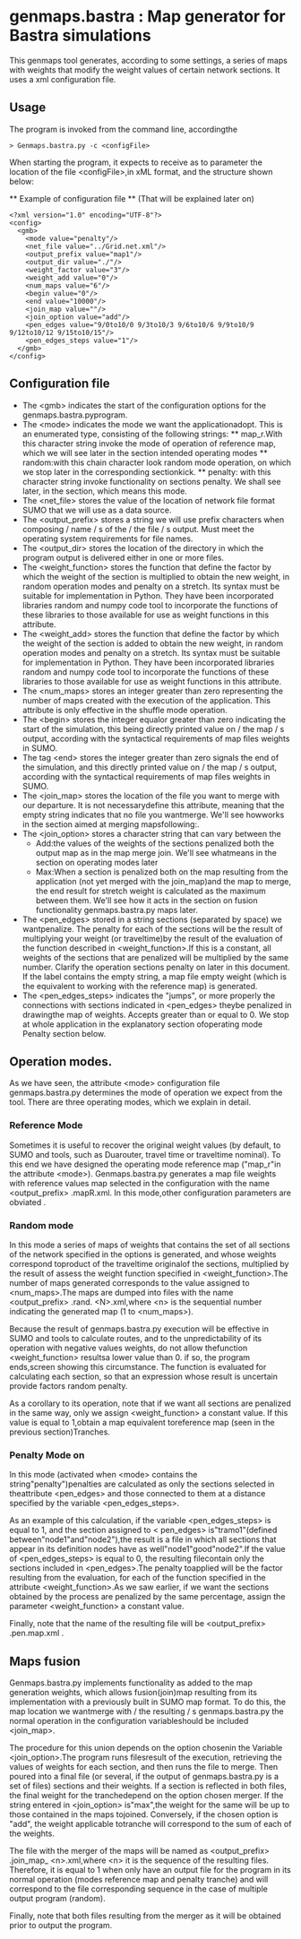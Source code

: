 # genmaps.bastra : Map generator for Bastra simulations

This genmaps tool generates, according to some settings, a series of maps with weights that modify the weight values of certain network sections. It uses a xml configuration file.

## Usage
The program is invoked from the command line, accordingthe
```
> Genmaps.bastra.py -c <configFile>
```

When starting the program, it expects to receive as to parameter the location of the file \<configFile\>,in xML format, and the structure shown below:

** Example of configuration file **
(That will be explained later on)
```
<?xml version="1.0" encoding="UTF-8"?>
<config>
  <gmb>
    <mode value="penalty"/>
    <net_file value="../Grid.net.xml"/>
    <output_prefix value="map1"/>
    <output_dir value="./"/>
    <weight_factor value="3"/>
    <weight_add value="0"/>
    <num_maps value="6"/>
    <begin value="0"/>
    <end value="10000"/>
    <join_map value=""/>
    <join_option value="add"/>
    <pen_edges value="9/0to10/0 9/3to10/3 9/6to10/6 9/9to10/9 9/12to10/12 9/15to10/15"/>
    <pen_edges_steps value="1"/>
  </gmb>
</config>
```


## Configuration file
* The \<gmb\> indicates the start of the configuration options for the genmaps.bastra.pyprogram.
* The \<mode\> indicates the mode we want the applicationadopt. This is an enumerated type, consisting of the following strings:
** map_r.With this character string invoke the mode of operation of reference map, which we will see later in the section intended operating modes
** random:with this chain character look random mode operation, on which we stop later in the corresponding sectionkick.
** penalty: with this character string invoke functionality on sections penalty. We shall see later, in the section, which means this mode.
* The \<net_file\> stores the value of the location of network file format SUMO that we will use as a data source.
* The \<output_prefix\> stores a string we will use prefix characters when composing / name / s of the / the file / s output. Must meet the operating system requirements for file names.
* The \<output_dir\> stores the location of the directory in which the program output is delivered either in one or more files.
* The \<weight_function\> stores the function that define the factor by which the weight of the section is multiplied to obtain the new weight, in random operation modes and penalty on a stretch. Its syntax must be suitable for implementation in Python. They have been incorporated libraries random and numpy code tool to incorporate the functions of these libraries to those available for use as weight functions in this attribute.
* The \<weight_add\> stores the function that define the factor by which the weight of the section is added to obtain the new weight, in random operation modes and penalty on a stretch. Its syntax must be suitable for implementation in Python. They have been incorporated libraries random and numpy code tool to incorporate the functions of these libraries to those available for use as weight functions in this attribute.
* The \<num_maps\> stores an integer greater than zero representing the number of maps created with the execution of the application. This attribute is only effective in the shuffle mode operation.
* The \<begin\> stores the integer equalor greater than zero indicating the start of the simulation, this being directly printed value on / the map / s output, according with the syntactical requirements of map files weights in SUMO.
* The tag \<end\> stores the integer greater than zero signals the end of the simulation, and this directly printed value on / the map / s output, according with the syntactical requirements of map files weights in SUMO.
* The \<join_map\> stores the location of the file you want to merge with our departure. It is not necessarydefine this attribute, meaning that the empty string indicates that no file you wantmerge. We'll see howworks in the section aimed at merging mapsfollowing:.
* The \<join_option\> stores a character string that can vary between the
	* Add:the values of the weights of the sections penalized both the output map as in the map merge join. We'll see whatmeans in the section on operating modes later
	* Max:When a section is penalized both on the map resulting from the application (not yet merged with the join_map)and the map to merge, the end result for stretch weight is calculated as the maximum between them. We'll see how it acts in the section on fusion functionality genmaps.bastra.py maps later.
* The \<pen_edges\> stored in a string sections (separated by space) we wantpenalize. The penalty for each of the sections will be the result of multiplying your weight (or traveltime)by the result of the evaluation of the function described in \<weight_function\>.If this is a constant, all weights of the sections that are penalized will be multiplied by the same number. Clarify the operation sections penalty on later in this document. If the label contains the empty string, a map file empty weight (which is the equivalent to working with the reference map) is generated.
* The \<pen_edges_steps\> indicates the "jumps", or more properly the connections with sections indicated in \<pen_edges\> theybe penalized in drawingthe map of weights. Accepts greater than or equal to 0. We stop at whole application in the explanatory section ofoperating mode Penalty section below.
  
## Operation modes.
As we have seen, the attribute \<mode\> configuration file genmaps.bastra.py determines the mode of operation we expect from the tool. There are three operating modes, which we explain in detail.

###  Reference Mode

Sometimes it is useful to recover the original weight values (by default, to SUMO and tools, such as Duarouter, travel time or traveltime nominal).
To this end we have designed the operating mode reference map ("map_r"in the attribute \<mode\>).
Genmaps.bastra.py generates a map file weights with reference values map selected in the configuration with the name \<output_prefix\> .mapR.xml. In this mode,other configuration parameters are obviated .

### Random mode
In this mode a series of maps of weights that contains the set of all sections of the network specified in the options is generated, and whose weights correspond toproduct of the traveltime originalof the sections, multiplied by the result of assess the weight function specified in \<weight_function\>.The number of maps generated corresponds to the value assigned to \<num_maps\>.The maps are dumped into files with the name \<output_prefix\> .rand. \<N\>.xml,where \<n\> is the sequential number indicating the generated map (1 to \<num_maps\>).

Because the result of genmaps.bastra.py execution will be effective in SUMO and tools to calculate routes, and to the unpredictability of its operation with negative values weights, do not allow thefunction \<weight_function\> resultsa lower value than 0. if so, the program ends,screen showing this circumstance. The function is evaluated for calculating each section, so that an expression whose result is uncertain provide factors random penalty.

As a corollary to its operation, note that if we want all sections are penalized in the same way, only we assign \<weight_function\> a constant value. If this value is equal to 1,obtain a map equivalent toreference map (seen in the previous section)Tranches.

### Penalty Mode on
In this mode (activated when \<mode\> contains the string"penalty")penalties are calculated as only the sections selected in theattribute \<pen_edges\> and those connected to them at a distance specified by the variable \<pen_edges_steps\>.

As an example of this calculation, if the variable \<pen_edges_steps\> is equal to 1, and the section assigned to \< pen_edges\> is"tramo1"(defined between"node1"and"node2"),the result is a file in which all sections that appear in its definition nodes have as well"node1"good"node2".If the value of \<pen_edges_steps\> is equal to 0, the resulting filecontain only the sections included in \<pen_edges\>.The penalty toapplied will be the factor resulting from the evaluation, for each of the function specified in the attribute \<weight_function\>.As we saw earlier, if we want the sections obtained by the process are penalized by the same percentage, assign the parameter \<weight_function\> a constant value.

Finally, note that the name of the resulting file will be \<output_prefix\> .pen.map.xml .

## Maps  fusion
Genmaps.bastra.py implements functionality as added to the map generation weights, which allows fusion(join)map resulting from its implementation with a previously built in SUMO map format. To do this, the map location we wantmerge with / the resulting / s genmaps.bastra.py the normal operation in the configuration variableshould be included \<join_map\>.

The procedure for this union depends on the option chosenin the Variable \<join_option\>.The program runs filesresult of the execution, retrieving the values of weights for each section, and then runs the file to merge. Then poured into a final file (or several, if the output of genmaps.bastra.py is a set of files) sections and their weights. If a section is reflected in both files, the final weight for the tranchedepend on the option chosen merger. If the string entered in \<join_option\> is"max",the weight for the same will be up to those contained in the maps tojoined. Conversely, if the chosen option is "add", the weight applicable totranche will correspond to the sum of each of the weights.

The file with the merger of the maps will be named as \<output_prefix\> .join_map_ \<n\>.xml,where \<n\> it is the sequence of the resulting files. Therefore, it is equal to 1 when only have an output file for the program in its normal operation (modes reference map and penalty tranche) and will correspond to the file corresponding sequence in the case of multiple output program (random).

Finally, note that both files resulting from the merger as it will be obtained prior to output the program.
    
